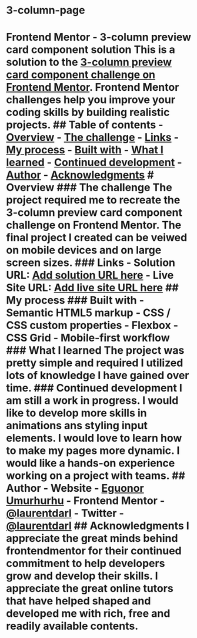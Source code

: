# 3-column-page
# Frontend Mentor - 3-column preview card component solution  This is a solution to the [3-column preview card component challenge on Frontend Mentor](https://www.frontendmentor.io/challenges/3column-preview-card-component-pH92eAR2-). Frontend Mentor challenges help you improve your coding skills by building realistic projects.  ## Table of contents  - [Overview](#overview)    - [The challenge](#the-challenge)   - [Links](#links)  - [My process](#my-process)    - [Built with](#built-with)   - [What I learned](#what-i-learned)   - [Continued development](#continued-development)  - [Author](#author)  - [Acknowledgments](#acknowledgments)  # Overview  ### The challenge  The project required me to recreate the 3-column preview card component challenge on Frontend Mentor. The final project I created can be veiwed on mobile devices and on large screen sizes.  ### Links  - Solution URL: [Add solution URL here](https://your-solution-url.com) - Live Site URL: [Add live site URL here](https://your-live-site-url.com)  ## My process  ### Built with  - Semantic HTML5 markup - CSS / CSS custom properties - Flexbox - CSS Grid - Mobile-first workflow  ### What I learned  The project was pretty simple and required I utilized lots of knowledge I have gained over time.  ### Continued development  I am still a work in progress. I would like to develop more skills in animations ans styling input elements. I would love to learn how to make my pages more dynamic. I would like a hands-on experience working on a project with teams.  ## Author  - Website - [Eguonor Umurhurhu](https://github.com/Laurentdarl) - Frontend Mentor - [@laurentdarl](https://www.frontendmentor.io/profile/laurentdarl) - Twitter - [@laurentdarl](https://www.twitter.com/laurentdarl)  ## Acknowledgments  I appreciate the great minds behind frontendmentor for their continued commitment to help developers grow and develop their skills. I appreciate the great online tutors that have helped shaped and developed me with rich, free and readily available contents.
